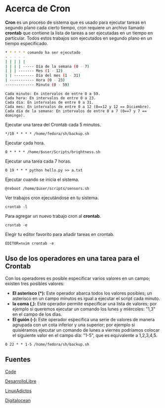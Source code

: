 # Acerca de Cron

**Cron** es un proceso de sistema que es usado para ejecutar tareas en segundo plano cada cierto tiempo, cron requiere un archivo llamado **crontab** que contiene la lista de tareas a ser ejecutadas en un tiempo en particular. Todos estos trabajos son ejecutados en segundo plano en un tiempo especificado.



```bash
* * * * * comando ha ser ejecutado
- - - - -
| | | | |
| | | | ----- Día de la semana (0 - 7)
| | | ------- Mes (1 - 12)
| | --------- Día del mes (1 - 31)
| ----------- Hora (0 - 23)
------------- Minuto (0 - 59)
```

```
Cada minuto: En intervalos de entre 0 a 59.
Cada hora: En intervalos de entre 0 a 23.
Cada día: En intervalos de entre 0 a 31.
Cada mes: En intervalos de entre 0 a 12 (0==12 y 12 == Diciembre).
Cada día de la semana: En intervalos de entre 0 a 7 (0==7 y 7 == domingo).
```



Ejecutar una tarea del Crontab cada 5 minutos.

```
*/10 * * * * /home/fedora/sh/backup.sh
```

Ejecutar cada hora.

```
0 * * * * /home/$user/Scripts/brightness.sh
```

Ejecutar una tarea cada 7 horas.

```
0 19 * * * python hello.py >> a.txt
```

Ejecutar cuando se inicia el sistema.

```
@reboot /home/$user/scripts/sensors.sh
```

Ver trabajos cron ejecutándose en tu sistema.

```
crontab -l
```

Para agregar un nuevo trabajo cron al **crontab**.

```
crontab -e
```

Elegir tu editor favorito para añadir tareas en crontab.

```
EDITOR=nvim crontab -e
```



## Uso de los operadores en una tarea para el Crontab

Con los operadores es posible especificar varios valores en un campo; existen tres posibles valores:

- **El asterisco (\*):** Este operador abarca todos los valores posibles; un asterisco en un campo minutos es igual a ejecutar el script cada minuto.
- **la coma (,):** Este operador permite especificar una lista de valores; por ejemplo si queremos ejecutar un comando los lunes y miércoles: "1,3" en el campo de los días.
- **El guión (-):** Este operador especifica una serie de valores de manera agrupada con un cota inferior y una superior; por ejemplo si quisiéramos ejecutar un comando de lunes a viernes podríamos colocar el siguiente valor en el campo día: "1-5", que es equivalente a 1,2,3,4,5.

```
0 22 * * 1-5 /home/fedora/sh/backup.sh
```



## Fuentes

[Code](https://code.tutsplus.com/es/tutorials/managing-cron-jobs-using-python--cms-28231)

[DesarrolloLibre](https://www.desarrollolibre.net/blog/linux/ejecutar-script-automaticamente-con-cron-en-linux)

[LinuxAdictos](https://www.linuxadictos.com/ejecutar-un-comando-linux-cada-cierto-tiempo-con-watch.html)

[Digitalocean](https://www.digitalocean.com/community/tutorials/how-to-use-cron-to-automate-tasks-ubuntu-1804)

